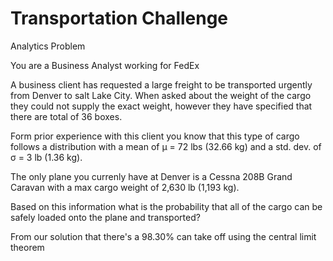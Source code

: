 # Transportation Challenge
Analytics Problem

You are a Business Analyst working for FedEx

A business client has requested a large freight to be transported urgently from Denver to salt Lake City. When asked about the weight of the cargo they could not supply the exact weight, however they have specified that there are total of 36 boxes.

Form prior experience with this client you know that this type of cargo follows a distribution with a mean of µ = 72 lbs (32.66 kg) and a std. dev. of σ = 3 lb (1.36 kg).

The only plane you currenly have at Denver is a Cessna 208B Grand Caravan with a max cargo weight of 2,630 lb (1,193 kg).

Based on this information what is the probability that all of the cargo can be safely loaded onto the plane and transported? 

From our solution that there's a 98.30% can take off using the central limit theorem

